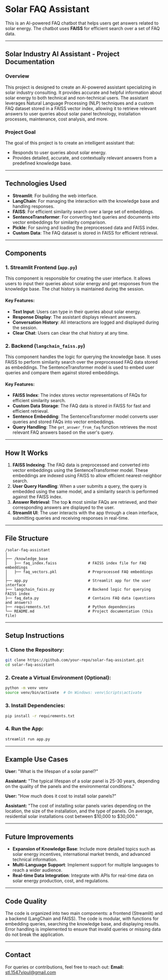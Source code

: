 # Solar FAQ Assistant

This is an AI-powered FAQ chatbot that helps users get answers related to solar energy. The chatbot uses **FAISS** for efficient search over a set of FAQ data.

---

## Solar Industry AI Assistant - Project Documentation

### Overview
This project is designed to create an AI-powered assistant specializing in solar industry consulting. It provides accurate and helpful information about solar energy to both technical and non-technical users. The assistant leverages Natural Language Processing (NLP) techniques and a custom FAQ dataset stored in a FAISS vector index, allowing it to retrieve relevant answers to user queries about solar panel technology, installation processes, maintenance, cost analysis, and more.

### Project Goal
The goal of this project is to create an intelligent assistant that:
- Responds to user queries about solar energy.
- Provides detailed, accurate, and contextually relevant answers from a predefined knowledge base.

---

## Technologies Used
- **Streamlit**: For building the web interface.
- **LangChain**: For managing the interaction with the knowledge base and handling responses.
- **FAISS**: For efficient similarity search over a large set of embeddings.
- **SentenceTransformer**: For converting text queries and documents into vector embeddings for similarity comparison.
- **Pickle**: For saving and loading the preprocessed data and FAISS index.
- **Custom Data**: The FAQ dataset is stored in FAISS for efficient retrieval.

---

## Components

### 1. Streamlit Frontend (`app.py`)
This component is responsible for creating the user interface. It allows users to input their queries about solar energy and get responses from the knowledge base. The chat history is maintained during the session.

#### Key Features:
- **Text Input**: Users can type in their queries about solar energy.
- **Response Display**: The assistant displays relevant answers.
- **Conversation History**: All interactions are logged and displayed during the session.
- **Clear Chat**: Users can clear the chat history at any time.

### 2. Backend (`langchain_faiss.py`)
This component handles the logic for querying the knowledge base. It uses FAISS to perform similarity search over the preprocessed FAQ data stored as embeddings. The SentenceTransformer model is used to embed user queries and compare them against stored embeddings.

#### Key Features:
- **FAISS Index**: The index stores vector representations of FAQs for efficient similarity search.
- **Custom Data Storage**: The FAQ data is stored in FAISS for fast and efficient retrieval.
- **Sentence Embedding**: The SentenceTransformer model converts user queries and stored FAQs into vector embeddings.
- **Query Handling**: The `get_answer_from_faq` function retrieves the most relevant FAQ answers based on the user's query.

---

## How It Works
1. **FAISS Indexing**: The FAQ data is preprocessed and converted into vector embeddings using the SentenceTransformer model. These embeddings are indexed using FAISS to allow efficient nearest-neighbor search.
2. **User Query Handling**: When a user submits a query, the query is embedded using the same model, and a similarity search is performed against the FAISS index.
3. **Answer Retrieval**: The top **k** most similar FAQs are retrieved, and their corresponding answers are displayed to the user.
4. **Streamlit UI**: The user interacts with the app through a clean interface, submitting queries and receiving responses in real-time.

---

## File Structure
```
/solar-faq-assistant
│
├── /knowledge_base
│   ├── faq_index.faiss              # FAISS index file for FAQ embeddings
│   ├── faq_vectors.pkl              # Preprocessed FAQ embeddings
│
├── app.py                           # Streamlit app for the user interface
├── langchain_faiss.py               # Backend logic for querying FAISS index
├── faq_data.py                      # Contains FAQ data (questions and answers)
├── requirements.txt                 # Python dependencies
└── README.md                        # Project documentation (this file)
```

---

## Setup Instructions

### 1. Clone the Repository:
```bash
git clone https://github.com/your-repo/solar-faq-assistant.git
cd solar-faq-assistant
```

### 2. Create a Virtual Environment (Optional):
```bash
python -m venv venv
source venv/bin/activate  # On Windows: venv\Scripts\activate
```

### 3. Install Dependencies:
```bash
pip install -r requirements.txt
```

### 4. Run the App:
```bash
streamlit run app.py
```

---

## Example Use Cases

**User:** "What is the lifespan of a solar panel?"

**Assistant:** "The typical lifespan of a solar panel is 25-30 years, depending on the quality of the panels and the environmental conditions."

**User:** "How much does it cost to install solar panels?"

**Assistant:** "The cost of installing solar panels varies depending on the location, the size of the installation, and the type of panels. On average, residential solar installations cost between $10,000 to $30,000."

---

## Future Improvements
- **Expansion of Knowledge Base**: Include more detailed topics such as solar energy incentives, international market trends, and advanced technical information.
- **Multi-Language Support**: Implement support for multiple languages to reach a wider audience.
- **Real-time Data Integration**: Integrate with APIs for real-time data on solar energy production, cost, and regulations.

---

## Code Quality
The code is organized into two main components: a frontend (Streamlit) and a backend (LangChain and FAISS). The code is modular, with functions for embedding queries, searching the knowledge base, and displaying results. Error handling is implemented to ensure that invalid queries or missing data do not break the application.

---

## Contact
For queries or contributions, feel free to reach out:
**Email:** stl.1547vipul@gmail.com

